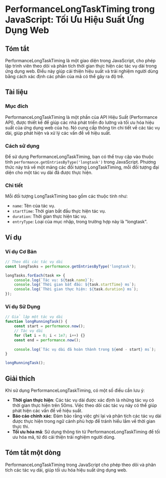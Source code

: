 <!--
Meta Description: # PerformanceLongTaskTiming trong JavaScript: Tối Ưu Hiệu Suất Ứng Dụng Web ## Tóm tắt PerformanceLongTaskTiming là một giao diện trong JavaScript, ch...
Meta Keywords: tác, các, hiện, dài, dụng
-->

# PerformanceLongTaskTiming trong JavaScript: Tối Ưu Hiệu Suất Ứng Dụng Web

## Tóm tắt
PerformanceLongTaskTiming là một giao diện trong JavaScript, cho phép lập trình viên theo dõi và phân tích thời gian thực hiện các tác vụ dài trong ứng dụng web. Điều này giúp cải thiện hiệu suất và trải nghiệm người dùng bằng cách xác định các phần của mã có thể gây ra độ trễ.

## Tài liệu

### Mục đích
PerformanceLongTaskTiming là một phần của API Hiệu Suất (Performance API), được thiết kế để giúp các nhà phát triển đo lường và tối ưu hóa hiệu suất của ứng dụng web của họ. Nó cung cấp thông tin chi tiết về các tác vụ dài, giúp phát hiện và xử lý các vấn đề về hiệu suất.

### Cách sử dụng
Để sử dụng PerformanceLongTaskTiming, bạn có thể truy cập vào thuộc tính `performance.getEntriesByType('longtask')` trong JavaScript. Phương thức này trả về một mảng các đối tượng LongTaskTiming, mỗi đối tượng đại diện cho một tác vụ dài đã được thực hiện.

### Chi tiết
Mỗi đối tượng LongTaskTiming bao gồm các thuộc tính như:
- `name`: Tên của tác vụ.
- `startTime`: Thời gian bắt đầu thực hiện tác vụ.
- `duration`: Thời gian thực hiện tác vụ.
- `entryType`: Loại của mục nhập, trong trường hợp này là "longtask".

## Ví dụ

### Ví dụ Cơ Bản
```javascript
// Theo dõi các tác vụ dài
const longTasks = performance.getEntriesByType('longtask');

longTasks.forEach(task => {
    console.log(`Tác vụ: ${task.name}`);
    console.log(`Thời gian bắt đầu: ${task.startTime} ms`);
    console.log(`Thời gian thực hiện: ${task.duration} ms`);
});
```

### Ví dụ Sử Dụng
```javascript
// Giả lập một tác vụ dài
function longRunningTask() {
    const start = performance.now();
    // Tác vụ dài
    for (let i = 0; i < 1e7; i++) {}
    const end = performance.now();
    
    console.log(`Tác vụ dài đã hoàn thành trong ${end - start} ms`);
}

longRunningTask();
```

## Giải thích
Khi sử dụng PerformanceLongTaskTiming, có một số điều cần lưu ý:
- **Thời gian thực hiện**: Các tác vụ dài được xác định là những tác vụ có thời gian thực hiện trên 50ms. Việc theo dõi các tác vụ này có thể giúp phát hiện các vấn đề về hiệu suất.
- **Báo cáo chính xác**: Đảm bảo rằng việc ghi lại và phân tích các tác vụ dài được thực hiện trong ngữ cảnh phù hợp để tránh hiểu lầm về thời gian thực thi.
- **Tối ưu hóa mã**: Sử dụng thông tin từ PerformanceLongTaskTiming để tối ưu hóa mã, từ đó cải thiện trải nghiệm người dùng.

## Tóm tắt một dòng
PerformanceLongTaskTiming trong JavaScript cho phép theo dõi và phân tích các tác vụ dài, giúp tối ưu hóa hiệu suất ứng dụng web.